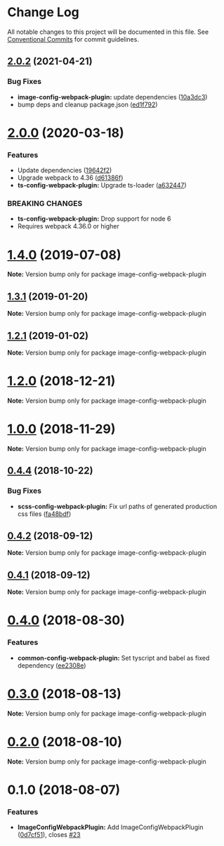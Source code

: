 # Change Log

All notable changes to this project will be documented in this file.
See [Conventional Commits](https://conventionalcommits.org) for commit guidelines.

## [2.0.2](https://github.com/namics/webpack-config-plugins/compare/v2.0.1...v2.0.2) (2021-04-21)

### Bug Fixes

- **image-config-webpack-plugin:** update dependencies ([10a3dc3](https://github.com/namics/webpack-config-plugins/commit/10a3dc35d2e5c60f258703a53ee7ff11c0477a3d))
- bump deps and cleanup package.json ([ed1f792](https://github.com/namics/webpack-config-plugins/commit/ed1f7923a4b7258fa8d174c0a5fdef5ed2476aa0))

# [2.0.0](https://github.com/namics/webpack-config-plugins/compare/v1.4.0...v2.0.0) (2020-03-18)

### Features

- Update dependencies ([19642f2](https://github.com/namics/webpack-config-plugins/commit/19642f28ef1f400ca615467ad60117737349bb6a))
- Upgrade webpack to 4.36 ([d61386f](https://github.com/namics/webpack-config-plugins/commit/d61386f44026595efbbef8aa5b7ddd2463eaf4be))
- **ts-config-webpack-plugin:** Upgrade ts-loader ([a632447](https://github.com/namics/webpack-config-plugins/commit/a632447e6681ec7fdc9c702d754867b93f084b72))

### BREAKING CHANGES

- **ts-config-webpack-plugin:** Drop support for node 6
- Requires webpack 4.36.0 or higher

# [1.4.0](https://github.com/namics/webpack-config-plugins/compare/v1.3.4...v1.4.0) (2019-07-08)

**Note:** Version bump only for package image-config-webpack-plugin

## [1.3.1](https://github.com/namics/webpack-config-plugins/compare/v1.3.0...v1.3.1) (2019-01-20)

**Note:** Version bump only for package image-config-webpack-plugin

## [1.2.1](https://github.com/namics/webpack-config-plugins/compare/v1.2.0...v1.2.1) (2019-01-02)

**Note:** Version bump only for package image-config-webpack-plugin

# [1.2.0](https://github.com/namics/webpack-config-plugins/compare/v1.1.0...v1.2.0) (2018-12-21)

**Note:** Version bump only for package image-config-webpack-plugin

# [1.0.0](https://github.com/namics/webpack-config-plugins/compare/v0.4.4...v1.0.0) (2018-11-29)

**Note:** Version bump only for package image-config-webpack-plugin

<a name="0.4.4"></a>

## [0.4.4](https://github.com/namics/webpack-config-plugins/compare/v0.4.3...v0.4.4) (2018-10-22)

### Bug Fixes

- **scss-config-webpack-plugin:** Fix url paths of generated production css files ([fa48bdf](https://github.com/namics/webpack-config-plugins/commit/fa48bdf))

<a name="0.4.2"></a>

## [0.4.2](https://github.com/namics/webpack-config-plugins/compare/v0.4.1...v0.4.2) (2018-09-12)

**Note:** Version bump only for package image-config-webpack-plugin

<a name="0.4.1"></a>

## [0.4.1](https://github.com/namics/webpack-config-plugins/compare/v0.4.0...v0.4.1) (2018-09-12)

**Note:** Version bump only for package image-config-webpack-plugin

<a name="0.4.0"></a>

# [0.4.0](https://github.com/namics/webpack-config-plugins/compare/v0.3.0...v0.4.0) (2018-08-30)

### Features

- **common-config-webpack-plugin:** Set tyscript and babel as fixed dependency ([ee2308e](https://github.com/namics/webpack-config-plugins/commit/ee2308e))

<a name="0.3.0"></a>

# [0.3.0](https://github.com/namics/webpack-config-plugins/compare/v0.2.0...v0.3.0) (2018-08-13)

**Note:** Version bump only for package image-config-webpack-plugin

<a name="0.2.0"></a>

# [0.2.0](https://github.com/namics/webpack-config-plugins/compare/v0.1.0...v0.2.0) (2018-08-10)

**Note:** Version bump only for package image-config-webpack-plugin

<a name="0.1.0"></a>

# 0.1.0 (2018-08-07)

### Features

- **ImageConfigWebpackPlugin:** Add ImageConfigWebpackPlugin ([0d7cf51](https://git.namics.com/namics-frontend/webpack-config-plugins/commits/0d7cf51)), closes [#23](https://git.namics.com/namics-frontend/webpack-config-plugins/issues/23)
